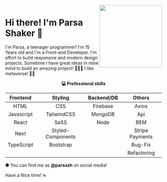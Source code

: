 <img align='right' src="https://c.tenor.com/y2JXkY1pXkwAAAAS/cat-computer.gif" width="200">

# Hi there! I'm Parsa Shaker 👋

I'm Parsa, a teenager programmer!
I'm 15 Years old and I'm a Front-end Developer. I'm effort to build responsive and modern design projects. Sometime I have great ideas in mine mind to build an amazing project! 👨🏻‍💻
I like metaverse! 🚀🚀

<p align="center">
   <strong>
   💻 Professional skills
   </strong>
</p>

| **Frontend**       | **Styling**     | **Backend/DB** | **Others** |
| :-------------: |:-----------:|:-----:|:-----:|
| HTML        | CSS | Firebase |Axios |
| Javascript  | TailwindCSS |   MongoDB | Api |
| React       | SaSS | Node |  BEM |
| Next        | Styled-Components |  | Stripe Payments |
| TypeScript  | Bootstrap |   | Bug-Fix |
| | | |  Refactoring |

● You can find me as <strong>@parsash</strong> on social media!

Have a Nice time! ☕
